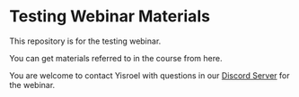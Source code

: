 # Testing Webinar Materials

This repository is for the testing webinar.  

You can get materials referred to in the course from here.

You are welcome to contact Yisroel with questions in our [Discord Server](bit.ly/ut-discord) for the webinar.
